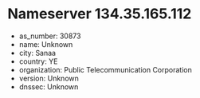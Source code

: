 # Nameserver 134.35.165.112

* as_number: 30873
* name: Unknown
* city: Sanaa
* country: YE
* organization: Public Telecommunication Corporation
* version: Unknown
* dnssec: Unknown
